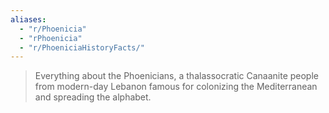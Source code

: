 ```yaml
---
aliases: 
  - "r/Phoenicia"
  - "rPhoenicia"
  - "r/PhoeniciaHistoryFacts/"
---
```


> Everything about the Phoenicians, a thalassocratic Canaanite people from modern-day Lebanon famous for colonizing the Mediterranean and spreading the alphabet.
